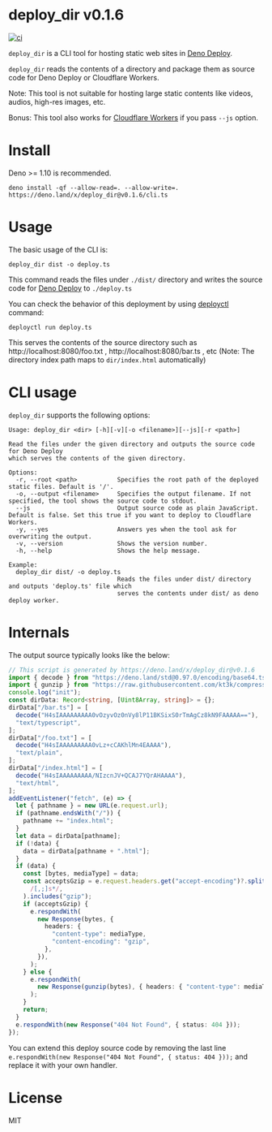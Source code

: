 # deploy_dir v0.1.6

[![ci](https://github.com/kt3k/deploy_dir/actions/workflows/ci.yml/badge.svg)](https://github.com/kt3k/deploy_dir/actions/workflows/ci.yml)

`deploy_dir` is a CLI tool for hosting static web sites in
[Deno Deploy](https://deno.com/deploy).

`deploy_dir` reads the contents of a directory and package them as source code
for Deno Deploy or Cloudflare Workers.

Note: This tool is not suitable for hosting large static contents like videos,
audios, high-res images, etc.

Bonus: This tool also works for
[Cloudflare Workers](https://workers.cloudflare.com/) if you pass `--js` option.

# Install

Deno >= 1.10 is recommended.

```
deno install -qf --allow-read=. --allow-write=. https://deno.land/x/deploy_dir@v0.1.6/cli.ts
```

# Usage

The basic usage of the CLI is:

```
deploy_dir dist -o deploy.ts
```

This command reads the files under `./dist/` directory and writes the source
code for [Deno Deploy](https://deno.com/deploy) to `./deploy.ts`

You can check the behavior of this deployment by using
[deployctl](https://deno.land/x/deploy) command:

```
deployctl run deploy.ts
```

This serves the contents of the source directory such as
http://localhost:8080/foo.txt , http://localhost:8080/bar.ts , etc (Note: The
directory index path maps to `dir/index.html` automatically)

# CLI usage

`deploy_dir` supports the following options:

```
Usage: deploy_dir <dir> [-h][-v][-o <filename>][--js][-r <path>]

Read the files under the given directory and outputs the source code for Deno Deploy
which serves the contents of the given directory.

Options:
  -r, --root <path>           Specifies the root path of the deployed static files. Default is '/'.
  -o, --output <filename>     Specifies the output filename. If not specified, the tool shows the source code to stdout.
  --js                        Output source code as plain JavaScript. Default is false. Set this true if you want to deploy to Cloudflare Workers.
  -y, --yes                   Answers yes when the tool ask for overwriting the output.
  -v, --version               Shows the version number.
  -h, --help                  Shows the help message.

Example:
  deploy_dir dist/ -o deploy.ts
                              Reads the files under dist/ directory and outputs 'deploy.ts' file which
                              serves the contents under dist/ as deno deploy worker.
```

# Internals

The output source typically looks like the below:

```ts
// This script is generated by https://deno.land/x/deploy_dir@v0.1.6
import { decode } from "https://deno.land/std@0.97.0/encoding/base64.ts";
import { gunzip } from "https://raw.githubusercontent.com/kt3k/compress/bbe0a818d2acd399350b30036ff8772354b1c2df/gzip/gzip.ts";
console.log("init");
const dirData: Record<string, [Uint8Array, string]> = {};
dirData["/bar.ts"] = [
  decode("H4sIAAAAAAAAA0vOzyvOz0nVy8lP11BKSixS0rTmAgCz8kN9FAAAAA=="),
  "text/typescript",
];
dirData["/foo.txt"] = [
  decode("H4sIAAAAAAAAA0vLz+cCAKhlMn4EAAAA"),
  "text/plain",
];
dirData["/index.html"] = [
  decode("H4sIAAAAAAAAA/NIzcnJV+QCAJ7YQrAHAAAA"),
  "text/html",
];
addEventListener("fetch", (e) => {
  let { pathname } = new URL(e.request.url);
  if (pathname.endsWith("/")) {
    pathname += "index.html";
  }
  let data = dirData[pathname];
  if (!data) {
    data = dirData[pathname + ".html"];
  }
  if (data) {
    const [bytes, mediaType] = data;
    const acceptsGzip = e.request.headers.get("accept-encoding")?.split(
      /[,;]s*/,
    ).includes("gzip");
    if (acceptsGzip) {
      e.respondWith(
        new Response(bytes, {
          headers: {
            "content-type": mediaType,
            "content-encoding": "gzip",
          },
        }),
      );
    } else {
      e.respondWith(
        new Response(gunzip(bytes), { headers: { "content-type": mediaType } }),
      );
    }
    return;
  }
  e.respondWith(new Response("404 Not Found", { status: 404 }));
});
```

You can extend this deploy source code by removing the last line
`e.respondWith(new Response("404 Not Found", { status: 404 }));` and replace it
with your own handler.

# License

MIT
